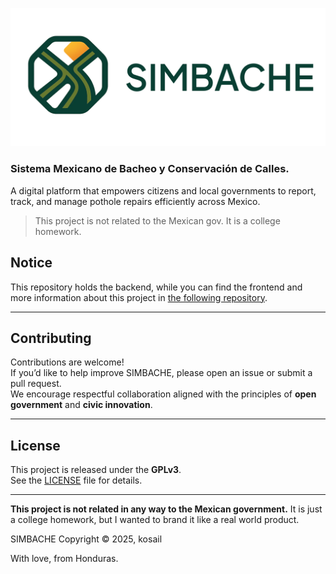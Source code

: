![SIMBACHE Logo](repo_images/banner.webp)

### **Sistema Mexicano de Bacheo y Conservación de Calles.**

A digital platform that empowers citizens and local governments to report, track, and manage pothole repairs efficiently across Mexico.

> This project is not related to the Mexican gov. It is a college homework.

Notice
---
This repository holds the backend, while you can find the frontend and more information about this project in [the following repository](https://github.com/kosail/simBACHE-Frontend).

---

## Contributing

Contributions are welcome!  
If you’d like to help improve SIMBACHE, please open an issue or submit a pull request.  
We encourage respectful collaboration aligned with the principles of **open government** and **civic innovation**.

---

## License

This project is released under the **GPLv3**.  
See the [LICENSE](./LICENSE.txt) file for details.

---

**This project is not related in any way to the Mexican government.** It is just a college homework, but I wanted to brand it like a real world product.


SIMBACHE Copyright © 2025, kosail

With love, from Honduras.
